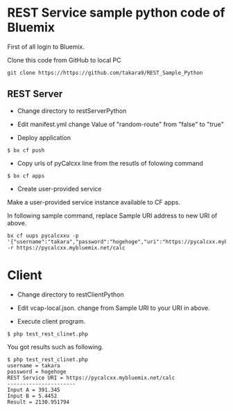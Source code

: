 # REST Service sample python code of Bluemix 

First of all login to Bluemix.

Clone this code from GitHub to local PC

~~~
git clone https://https://github.com/takara9/REST_Sample_Python
~~~

## REST Server

* Change directory to restServerPython

* Edit manifest.yml 
change Value of "random-route" from "false" to "true"

* Deploy application

~~~
$ bx cf push
~~~

* Copy urls of pyCalcxx line from the resutls of folowing command 

~~~
$ bx cf apps
~~~

* Create user-provided service

Make a user-provided service instance available to CF apps.

In following sample command, replace Sample URI address to new URI of above.

~~~
bx cf uups pycalcxxu -p '{"username":"takara","password":"hogehoge","uri":"https://pycalcxx.mybluemix.net/calc"}' -r https://pycalcxx.mybluemix.net/calc
~~~


# Client

* Change directory to restClientPython

* Edit vcap-local.json. change from Sample URI to your URI in above.

* Execute client program.

~~~
$ php test_rest_clinet.php
~~~

You got results such as following.

~~~
$ php test_rest_clinet.php 
username = takara
password = hogehoge
REST Service URI = https://pycalcxx.mybluemix.net/calc
----------------------
Input A = 391.345
Input B = 5.4452
Result = 2130.951794
~~~





